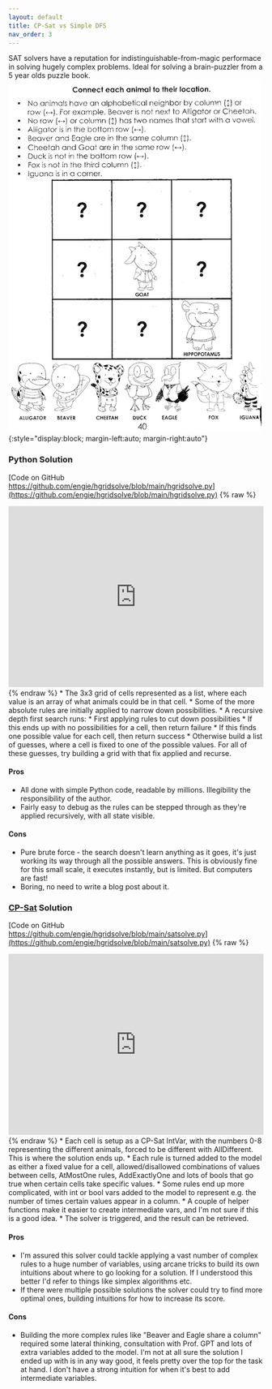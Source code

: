 ```yaml
---
layout: default
title: CP-Sat vs Simple DFS
nav_order: 3
---
```

SAT solvers have a reputation for indistinguishable-from-magic performace in solving hugely complex problems. Ideal for solving a brain-puzzler from a 5 year olds puzzle book.
![Page 40 of Intermediate Problems for Gritty Kids](/assets/images/puzzle.jpg){:style="display:block; margin-left:auto; margin-right:auto"}

### Python Solution
[Code on GitHub https://github.com/engie/hgridsolve/blob/main/hgridsolve.py](https://github.com/engie/hgridsolve/blob/main/hgridsolve.py)
{% raw %}
<iframe frameborder="0" scrolling="no" style="width:100%; height:357px;" allow="clipboard-write" src="https://emgithub.com/iframe.html?target=https%3A%2F%2Fgithub.com%2Fengie%2Fhgridsolve%2Fblob%2Fmain%2Fhgridsolve.py&style=default&type=code&showBorder=on&showLineNumbers=on&showFileMeta=on&showFullPath=on&showCopy=on&maxHeight=300"></iframe>
{% endraw %}
* The 3x3 grid of cells represented as a list, where each value is an array of what animals could be in that cell.
* Some of the more absolute rules are initially applied to narrow down possibilities.
* A recursive depth first search runs:
  * First applying rules to cut down possibilities
  * If this ends up with no possibilities for a cell, then return failure
  * If this finds one possible value for each cell, then return success
  * Otherwise build a list of guesses, where a cell is fixed to one of the possible values. For all of these guesses, try building a grid with that fix applied and recurse.

#### Pros
* All done with simple Python code, readable by millions. Illegibility the responsibility of the author.
* Fairly easy to debug as the rules can be stepped through as they're applied recursively, with all state visible.

#### Cons
* Pure brute force - the search doesn't learn anything as it goes, it's just working its way through all the possible answers. This is obviously fine for this small scale, it executes instantly, but is limited. But computers are fast!
* Boring, no need to write a blog post about it.

### [CP-Sat](https://developers.google.com/optimization) Solution
[Code on GitHub https://github.com/engie/hgridsolve/blob/main/satsolve.py](https://github.com/engie/hgridsolve/blob/main/satsolve.py)
{% raw %}
<iframe frameborder="0" scrolling="no" style="width:100%; height:357px;" allow="clipboard-write" src="https://emgithub.com/iframe.html?target=https%3A%2F%2Fgithub.com%2Fengie%2Fhgridsolve%2Fblob%2Fmain%2Fsatsolve.py&style=default&type=code&showBorder=on&showLineNumbers=on&showFileMeta=on&showFullPath=on&showCopy=on&maxHeight=300"></iframe>
{% endraw %}
* Each cell is setup as a CP-Sat IntVar, with the numbers 0-8 representing the different animals, forced to be different with AllDifferent. This is where the solution ends up.
* Each rule is turned added to the model as either a fixed value for a cell, allowed/disallowed combinations of values between cells, AtMostOne rules, AddExactlyOne and lots of bools that go true when certain cells take specific values.
* Some rules end up more complicated, with int or bool vars added to the model to represent e.g. the number of times certain values appear in a column.
* A couple of helper functions make it easier to create intermediate vars, and I'm not sure if this is a good idea.
* The solver is triggered, and the result can be retrieved.

#### Pros
* I'm assured this solver could tackle applying a vast number of complex rules to a huge number of variables, using arcane tricks to build its own intuitions about where to go looking for a solution. If I understood this better I'd refer to things like simplex algorithms etc.
* If there were multiple possible solutions the solver could try to find more optimal ones, building intuitions for how to increase its score.

#### Cons
* Building the more complex rules like "Beaver and Eagle share a column" required some lateral thinking, consultation with Prof. GPT and lots of extra variables added to the model. I'm not at all sure the solution I ended up with is in any way good, it feels pretty over the top for the task at hand. I don't have a strong intuition for when it's best to add intermediate variables.

